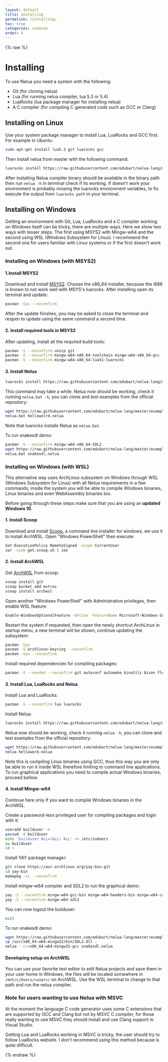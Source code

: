 ```yaml
---
layout: default
title: Installing
permalink: /installing/
toc: true
categories: sidenav
order: 4
---
```


{% raw %}

# Installing

To use Nelua you need a system with the following:

* Git (for cloning nelua)
* Lua (for running nelua compiler, lua 5.3 or 5.4)
* LuaRocks (lua package manager for installing nelua)
* A C compiler (for compiling C generated code such as GCC or Clang)

## Installing on Linux

Use your system package manager to install Lua, LuaRocks and GCC first. For example in Ubuntu:

```bash
sudo apt-get install lua5.3 git luarocks gcc
```

Then install nelua from master with the following command:

```bash
luarocks install https://raw.githubusercontent.com/edubart/nelua-lang/master/rockspecs/nelua-dev-1.rockspec
```

After installing Nelua compiler binary should be available in the binary path then
run `nelua -h` in terminal check if its working. If doesn't work your
environment is probably missing the luarocks environment variables, to fix execute the output from
`luarocks path` in your terminal.

## Installing on Windows

Getting an environment with Git, Lua, LuaRocks and a C compiler working on Windows itself can
be tricky, there are multiple ways. Here we show two ways with lesser steps.
The first using MSYS2 with Mingw-w64 and the second using WSL (Windows Subsystem for Linux).
I recommend the second one for users familiar with Linux systems or if the first doesn't work out.

### Installing on Windows (with MSYS2)

#### 1.Install MSYS2

Download and install [MSYS2](https://www.msys2.org/). Choose the x86_64
installer, because the i686 is known to not work well with MSYS's luarocks.
After installing open its terminal and update:

```bash
pacman -Syu --noconfirm
```

After the update finishes, you may be asked to close the terminal and reopen to update
using the same command a second time.

#### 2. Install required tools in MSYS2

After updating, install all the required build tools:

```bash
pacman -S --noconfirm unzip git
pacman -S --noconfirm mingw-w64-x86_64-toolchain mingw-w64-x86_64-gcc
pacman -S --noconfirm mingw-w64-x86_64-lua51-luarocks
```

#### 3. Install Nelua

```bash
luarocks install https://raw.githubusercontent.com/edubart/nelua-lang/master/rockspecs/nelua-dev-1.rockspec
```

This command may take a while. Nelua now should be working, check it running `nelua.bat -h`,
you can clone and test examples from the official repository:

```bash
wget https://raw.githubusercontent.com/edubart/nelua-lang/master/examples/helloworld.nelua
nelua.bat hellowolrd.nelua
```

Note that luarocks installs Nelua as `nelua.bat`.

To run snakesdl demo:

```bash
pacman -S --noconfirm mingw-w64-x86_64-SDL2
wget https://raw.githubusercontent.com/edubart/nelua-lang/master/examples/snakesdl.nelua
nelua.bat snakesdl.nelua
```

### Installing on Windows (with WSL)

This alternative way uses ArchLinux subsystem on Windows
through WSL (Windows Subsystem for Linux) with all Nelua requirements in a few commands,
inside the system you will be able to compile Windows binaries, Linux binaries and
even WebAssembly binaries too.

Before going through these steps make sure that you are using an **updated Windows 10**.

#### 1. Install Scoop

Download and install [Scoop](https://scoop.sh/), a command line installer for windows,
we use it to install ArchWSL. Open "Windows PowerShell" then execute:

```bash
Set-ExecutionPolicy RemoteSigned -scope CurrentUser
iwr -useb get.scoop.sh | iex
```

#### 2. Install ArchWSL

Get [ArchWSL](https://github.com/yuk7/ArchWSL) from scoop:

```bash
scoop install git
scoop bucket add extras
scoop install archwsl
```

Open another "Windows PowerShell" with Administrative privileges, then enable WSL feature:

```bash
Enable-WindowsOptionalFeature -Online -FeatureName Microsoft-Windows-Subsystem-Linux
```

Restart the system if requested, then open the newly shortcut ArchLinux in startup menu,
a new terminal will be shown, continue updating the subsystem:

```bash
pacman -Syy
pacman -S archlinux-keyring --noconfirm
pacman -Syu --noconfirm
```

Install required dependencies for compiling packages:

```bash
pacman -S --needed --noconfirm git autoconf automake binutils bison flex gcc libtool m4 make cmake patch pkgconf texinfo
```

#### 3. Install Lua, LuaRocks and Nelua

Install Lua and LuaRocks:

```bash
pacman -S --noconfirm lua luarocks
```

Install Nelua:

```bash
luarocks install https://raw.githubusercontent.com/edubart/nelua-lang/master/rockspecs/nelua-dev-1.rockspec
```

Nelua now should be working, check it running `nelua -h`,
you can clone and test examples from the official repository:

```bash
wget https://raw.githubusercontent.com/edubart/nelua-lang/master/examples/helloworld.nelua
nelua helloword.nelua
```

Note this is compiling Linux binaries using GCC, thus this way you are only be able to run it
inside WSL therefore limiting to command line applications. To run graphical applications you need
to compile actual Windows binaries, proceed bellow.

#### 4. Install Mingw-w64

Continue here only if you want to compile Windows binaries in the ArchWSL.

Create a password-less privileged user for compiling packages and login with it:

```bash
useradd builduser -m
passwd -d builduser
echo 'builduser ALL=(ALL) ALL' >> /etc/sudoers
su builduser
cd ~
```

Install YAY package manager:

```bash
git clone https://aur.archlinux.org/yay-bin.git
cd yay-bin
makepkg -si --noconfirm
```

Install mingw-w64 compiler and SDL2 to run the graphical demo:

```bash
yay -S --noconfirm mingw-w64-gcc-bin mingw-w64-headers-bin mingw-w64-crt-bin mingw-w64-binutils-bin mingw-w64-winpthreads-bin
yay -S --noconfirm mingw-w64-sdl2
```

You can now logout the builduser:
```bash
exit
```

To run snakesdl demo:
```bash
wget https://raw.githubusercontent.com/edubart/nelua-lang/master/examples/snakesdl.nelua
cp /usr/x86_64-w64-mingw32/bin/SDL2.dll .
nelua --cc=x86_64-w64-mingw32-gcc snakesdl.nelua
```

#### Developing setup on ArchWSL

You can use your favorite text editor to edit Nelua projects and save them in your user home in Windows,
the files will be located somewhere in `/mnt/c/Users/<user>/` on ArchWSL. Use the WSL terminal
to change to that path and run the nelua compiler.

### Note for users wanting to use Nelua with MSVC

At the moment the language C code generator uses some C extensions that are supported by GCC and Clang
but not by MSVC C compiler, for those really wanting to use MSVC they should install and use Clang
support in Visual Studio.

Getting Lua and LuaRocks working in MSVC is tricky, the user should try to follow
LuaRocks website. I don't recommend using this method because is quite difficult.

{% endraw %}
